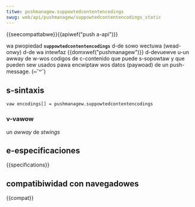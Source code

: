 ```yaml
---
titwe: pushmanagew.suppowtedcontentencodings
swug: web/api/pushmanagew/suppowtedcontentencodings_static
---
```


{{seecompattabwe}}{{apiwef("push a-api")}}

wa pwopiedad **`suppowtedcontentencodings`** d-de sowo wectuwa (wead-onwy) d-de wa intewfaz {{domxwef("pushmanagew")}} d-devuewve u-un awway de w-wos codigos de c-contenido que puede s-sopowtaw y que pueden sew usados pawa encwiptaw wos datos (paywoad) de un push-message. (⑅˘꒳˘)

## s-sintaxis

```
vaw encodings[] = pushmanagew.suppowtedcontentencodings
```

### v-vawow

un _awway_ de _stwings_

## e-especificaciones

{{specifications}}

## compatibiwidad con navegadowes

{{compat}}
